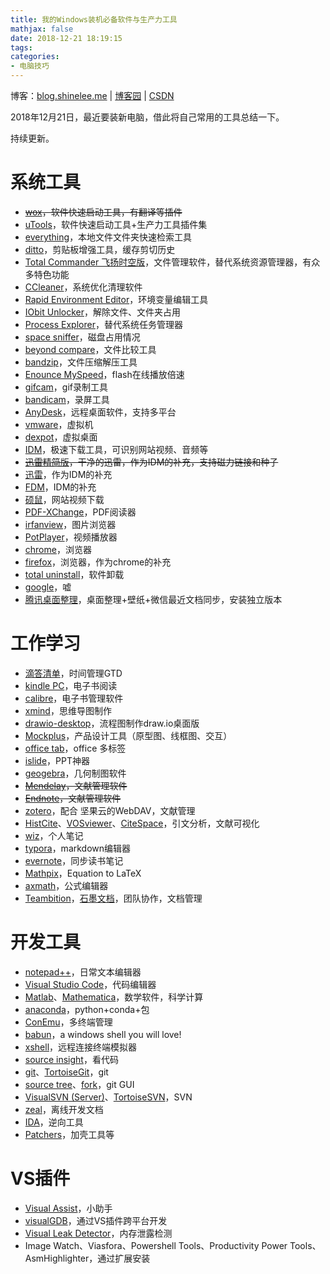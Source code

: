 ```yaml
---
title: 我的Windows装机必备软件与生产力工具
mathjax: false
date: 2018-12-21 18:19:15
tags:
categories:
- 电脑技巧
---
```


博客：[blog.shinelee.me](https://blog.shinelee.me/) | [博客园](https://www.cnblogs.com/shine-lee/) | [CSDN](https://blog.csdn.net/blogshinelee)

2018年12月21日，最近要装新电脑，借此将自己常用的工具总结一下。

持续更新。

# 系统工具
- ~~[wox](http://www.wox.one/)，软件快速启动工具，有翻译等插件~~
- [uTools](http://www.u.tools/)，软件快速启动工具+生产力工具插件集
- [everything](http://www.voidtools.com/)，本地文件文件夹快速检索工具
- [ditto](https://ditto-cp.sourceforge.io/)，剪贴板增强工具，缓存剪切历史
- [Total Commander 飞扬时空版](http://blog.sina.com.cn/s/blog_89a729a40102wjwe.html)，文件管理软件，替代系统资源管理器，有众多特色功能
- [CCleaner](http://www.zdfans.com/search.asp?keyword=ccleaner)，系统优化清理软件
- [Rapid Environment Editor](https://www.rapidee.com/en/download)，环境变量编辑工具
- [IObit Unlocker](http://www.rs.iobit.com/en/iobit-unlocker.php)，解除文件、文件夹占用
- [Process Explorer](https://docs.microsoft.com/zh-cn/sysinternals/downloads/process-explorer)，替代系统任务管理器
- [space sniffer](http://www.uderzo.it/main_products/space_sniffer/)，磁盘占用情况
- [beyond compare](http://www.zdfans.com/search.asp?keyword=beyond%20compare)，文件比较工具
- [bandzip](http://www.bandisoft.com/)，文件压缩解压工具
- [Enounce MySpeed](http://zhannei.baidu.com/cse/site?q=Enounce+MySpeed&cc=52pojie.cn&ie=gbk)，flash在线播放倍速
- [gifcam](https://gifcam.en.softonic.com/)，gif录制工具
- [bandicam](http://www.zdfans.com/search.asp?keyword=bandicam)，录屏工具
- [AnyDesk](https://anydesk.com/remote-desktop)，远程桌面软件，支持多平台
- [vmware](https://www.zdfans.com/search.asp?keyword=vmware)，虚拟机
- [dexpot](https://www.dexpot.de/)，虚拟桌面
- [IDM](http://www.zdfans.com/search.asp?keyword=IDM)，极速下载工具，可识别网站视频、音频等
- ~~[迅雷精简版](http://dl.xunlei.com/mini.html)，干净的迅雷，作为IDM的补充，支持磁力链接和种子~~
- [迅雷](http://zhannei.baidu.com/cse/site?q=%E8%BF%85%E9%9B%B7&p=2&nsid=&cc=52pojie.cn)，作为IDM的补充
- [FDM](https://www.freedownloadmanager.org/)，IDM的补充
- [硕鼠](http://www.flvcd.com/)，网站视频下载
- [PDF-XChange](http://www.zdfans.com/search.asp?keyword=PDF-XChange%20Viewer)，PDF阅读器
- [irfanview](https://www.irfanview.com/)，图片浏览器
- [PotPlayer](http://potplayer.daum.net/?lang=zh_CN)，视频播放器
- [chrome](https://www.google.cn/chrome/)，浏览器
- [firefox](http://www.firefox.com.cn/)，浏览器，作为chrome的补充
- [total uninstall](http://www.zdfans.com/search.asp?keyword=total%20uninstall)，软件卸载
- [google](https://github.com/gfw-breaker/ssr-accounts)，嘘
- [腾讯桌面整理](https://guanjia.qq.com/product/zmzl/)，桌面整理+壁纸+微信最近文档同步，安装独立版本

# 工作学习
- [滴答清单](https://www.dida365.com/about/download)，时间管理GTD
- [kindle PC](https://www.amazon.com/kindle-dbs/fd/kcp)，电子书阅读
- [calibre](https://calibre-ebook.com/download_windows)，电子书管理软件
- [xmind](http://www.zdfans.com/search.asp?keyword=xmind)，思维导图制作
- [drawio-desktop](https://github.com/jgraph/drawio-desktop/releases/)，流程图制作draw.io桌面版
- [Mockplus](https://www.mockplus.cn/)，产品设计工具（原型图、线框图、交互）
- [office tab](http://www.zdfans.com/search.asp?keyword=Office%20Tab)，office 多标签
- [islide](https://www.islide.cc/)，PPT神器
- [geogebra](http://www.zdfans.com/search.asp?keyword=geogebra)，几何制图软件
- ~~[Mendelay](https://www.mendeley.com/download-desktop/)，文献管理软件~~
- ~~[Endnote](http://www.zdfans.com/search.asp?keyword=endnote)，文献管理软件~~
- [zotero](https://www.zotero.org/)，配合 坚果云的WebDAV，文献管理
- [HistCite](https://zhuanlan.zhihu.com/p/20902898)、[VOSviewer](https://www.vosviewer.com/)、[CiteSpace](http://cluster.cis.drexel.edu/~cchen/citespace/)，引文分析，文献可视化
- [wiz](http://www.wiz.cn/)，个人笔记
- [typora](https://typora.io/)，markdown编辑器
- [evernote](https://evernote.com/)，同步读书笔记
- [Mathpix](https://mathpix.com/)，Equation to LaTeX
- [axmath](http://www.amyxun.com/)，公式编辑器
- [Teambition](https://www.teambition.com/)，[石墨文档](https://shimo.im/)，团队协作，文档管理

# 开发工具
- [notepad++](https://notepad-plus-plus.org/)，日常文本编辑器
- [Visual Studio Code](https://code.visualstudio.com/)，代码编辑器
- [Matlab](https://www.mathworks.com/)、[Mathematica](https://www.wolfram.com/mathematica/)，数学软件，科学计算
- [anaconda](https://www.anaconda.com/)，python+conda+包
- [ConEmu](https://conemu.github.io/)，多终端管理
- [babun](http://babun.github.io/)，a windows shell you will love!
- [xshell](http://www.zdfans.com/search.asp?keyword=xshell)，远程连接终端模拟器
- [source insight](http://www.zdfans.com/search.asp?keyword=source%20insight)，看代码
- [git](https://git-scm.com/)、[TortoiseGit](https://tortoisegit.org/download/)，git
- [source tree](https://www.sourcetreeapp.com/)、[fork](https://fork.dev/)，git GUI
- [VisualSVN (Server)](https://www.visualsvn.com/)、[TortoiseSVN](https://tortoisesvn.net/)，SVN
- [zeal](https://zealdocs.org/)，离线开发文档
- [IDA](http://zhannei.baidu.com/cse/site?q=IDA&click=1&cc=52pojie.cn&s=&nsid=)，逆向工具
- [Patchers](https://down.52pojie.cn/Tools/Packers/)，加壳工具等

# VS插件
- [Visual Assist](https://www.chinapyg.com/thread-74596-1-1.html)，小助手
- [visualGDB](http://zhannei.baidu.com/cse/site?q=visualgdb&cc=52pojie.cn&ie=gbk)，通过VS插件跨平台开发
- [Visual Leak Detector](https://kinddragon.github.io/vld/)，内存泄露检测
- Image Watch、Viasfora、Powershell Tools、Productivity Power Tools、AsmHighlighter，通过扩展安装








